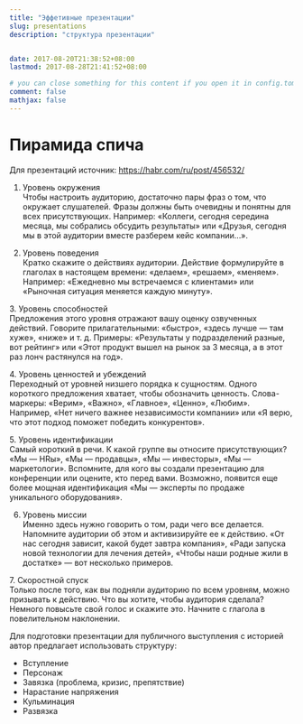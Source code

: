 ```yaml
---
title: "Эффетивные презентации"
slug: presentations
description: "структура презентации" 


date: 2017-08-20T21:38:52+08:00
lastmod: 2017-08-28T21:41:52+08:00

# you can close something for this content if you open it in config.toml.
comment: false
mathjax: false
---
```


# Пирамида спича
Для презентаций
источник: https://habr.com/ru/post/456532/
1. Уровень окружения  
Чтобы настроить аудиторию, достаточно пары фраз о том, что окружает слушателей. Фразы должны быть очевидны и понятны для всех присутствующих. Например: «Коллеги, сегодня середина месяца, мы собрались обсудить результаты» или «Друзья, сегодня мы в этой аудитории вместе разберем кейс компании…».

2. Уровень поведения  
Кратко скажите о действиях аудитории. Действие формулируйте в глаголах в настоящем времени: «делаем», «решаем», «меняем». Например: «Ежедневно мы встречаемся с клиентами» или «Рыночная ситуация меняется каждую минуту».

3‍. Уровень способностей  
Предложения этого уровня отражают вашу оценку озвученных действий. Говорите прилагательными: «быстро», «здесь лучше — там хуже», «ниже» и т. д. Примеры: «Результаты у подразделений разные, вот рейтинг» или «Этот продукт вышел на рынок за 3 месяца, а в этот раз лонч растянулся на год».

4‍. Уровень ценностей и убеждений  
Переходный от уровней низшего порядка к сущностям. Одного короткого предложения хватает, чтобы обозначить ценность. Слова-маркеры: «Верим», «Важно», «Главное», «Ценно», «Любим». Например, «Нет ничего важнее независимости компании» или «Я верю, что этот подход поможет победить конкурентов».

‍5. Уровень идентификации  
Самый короткий в речи. К какой группе вы относите присутствующих? «Мы — HRы», «Мы — продавцы», «Мы — инвесторы», «Мы — маркетологи». Вспомните, для кого вы создали презентацию для конференции или оцените, кто перед вами. Возможно, появится еще более мощная идентификация «Мы — эксперты по продаже уникального оборудования».

6. Уровень миссии  
Именно здесь нужно говорить о том, ради чего все делается. Напомните аудитории об этом и активизируйте ее к действию. «От нас сегодня зависит, какой будет завтра компания», «Ради запуска новой технологии для лечения детей», «Чтобы наши родные жили в достатке» — вот несколько примеров.

‍7. Скоростной спуск  
Только после того, как вы подняли аудиторию по всем уровням, можно призывать к действию. Что вы хотите, чтобы аудитория сделала? Немного повысьте свой голос и скажите это. Начните с глагола в повелительном наклонении.

Для подготовки презентации для публичного выступления с историей автор предлагает использовать структуру:  
- Вступление
- Персонаж
- Завязка (проблема, кризис, препятствие)
- Нарастание напряжения
- Кульминация
- Развязка